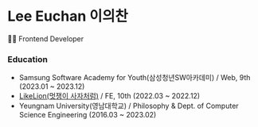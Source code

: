 # Lee Euchan 이의찬

👩‍💻 Frontend Developer  

### Education

- Samsung Software Academy for Youth(삼성청년SW아카데미) / Web, 9th (2023.01 ~ 2023.12)
- [LikeLion(멋쟁이 사자처럼)](https://github.com/Likelion-YeungNam-Univ) / FE, 10th (2022.03 ~ 2022.12)
- Yeungnam University(영남대학교) / Philosophy & Dept. of Computer Science Engineering (2016.03 ~ 2023.02)

